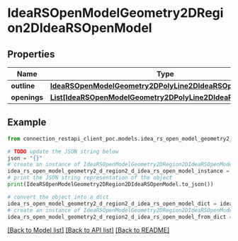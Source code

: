# IdeaRSOpenModelGeometry2DRegion2DIdeaRSOpenModel


## Properties

Name | Type | Description | Notes
------------ | ------------- | ------------- | -------------
**outline** | [**IdeaRSOpenModelGeometry2DPolyLine2DIdeaRSOpenModel**](IdeaRSOpenModelGeometry2DPolyLine2DIdeaRSOpenModel.md) |  | [optional] 
**openings** | [**List[IdeaRSOpenModelGeometry2DPolyLine2DIdeaRSOpenModel]**](IdeaRSOpenModelGeometry2DPolyLine2DIdeaRSOpenModel.md) |  | [optional] 

## Example

```python
from connection_restapi_client_poc.models.idea_rs_open_model_geometry2_d_region2_d_idea_rs_open_model import IdeaRSOpenModelGeometry2DRegion2DIdeaRSOpenModel

# TODO update the JSON string below
json = "{}"
# create an instance of IdeaRSOpenModelGeometry2DRegion2DIdeaRSOpenModel from a JSON string
idea_rs_open_model_geometry2_d_region2_d_idea_rs_open_model_instance = IdeaRSOpenModelGeometry2DRegion2DIdeaRSOpenModel.from_json(json)
# print the JSON string representation of the object
print(IdeaRSOpenModelGeometry2DRegion2DIdeaRSOpenModel.to_json())

# convert the object into a dict
idea_rs_open_model_geometry2_d_region2_d_idea_rs_open_model_dict = idea_rs_open_model_geometry2_d_region2_d_idea_rs_open_model_instance.to_dict()
# create an instance of IdeaRSOpenModelGeometry2DRegion2DIdeaRSOpenModel from a dict
idea_rs_open_model_geometry2_d_region2_d_idea_rs_open_model_from_dict = IdeaRSOpenModelGeometry2DRegion2DIdeaRSOpenModel.from_dict(idea_rs_open_model_geometry2_d_region2_d_idea_rs_open_model_dict)
```
[[Back to Model list]](../README.md#documentation-for-models) [[Back to API list]](../README.md#documentation-for-api-endpoints) [[Back to README]](../README.md)


